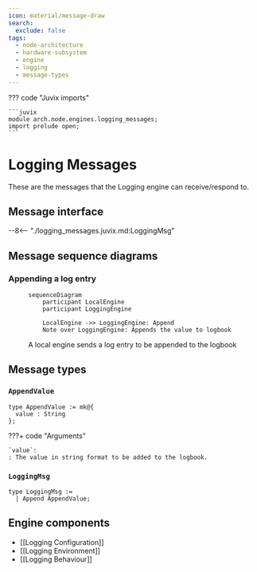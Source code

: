 ```yaml
---
icon: material/message-draw
search:
  exclude: false
tags:
  - node-architecture
  - hardware-subsystem
  - engine
  - logging
  - message-types
---
```


??? code "Juvix imports"

    ```juvix
    module arch.node.engines.logging_messages;
    import prelude open;
    ```

# Logging Messages

These are the messages that the Logging engine can receive/respond to.

## Message interface

--8<-- "./logging_messages.juvix.md:LoggingMsg"

## Message sequence diagrams

### Appending a log entry

<!-- --8<-- [start:message-sequence-diagram] -->
<figure markdown="span">

```mermaid
sequenceDiagram
    participant LocalEngine
    participant LoggingEngine

    LocalEngine ->> LoggingEngine: Append
    Note over LoggingEngine: Appends the value to logbook
```

<figcaption markdown="span">
A local engine sends a log entry to be appended to the logbook
</figcaption>
</figure>
<!-- --8<-- [end:message-sequence-diagram] -->

## Message types

### `AppendValue`

<!-- --8<-- [start:AppendValue] -->
```juvix
type AppendValue := mk@{
  value : String
};
```
<!-- --8<-- [end:AppendValue] -->

???+ code "Arguments"

    `value`:
    : The value in string format to be added to the logbook.

### `LoggingMsg`

<!-- --8<-- [start:LoggingMsg] -->
```juvix
type LoggingMsg :=
  | Append AppendValue;
```
<!-- --8<-- [end:LoggingMsg] -->

## Engine components

- [[Logging Configuration]]
- [[Logging Environment]]
- [[Logging Behaviour]]
